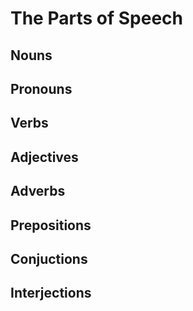 # The Parts of Speech

## Nouns

## Pronouns

## Verbs

## Adjectives

## Adverbs

## Prepositions

## Conjuctions

## Interjections
